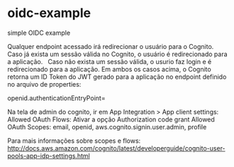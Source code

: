 # oidc-example
simple OIDC example


Qualquer endpoint acessado irá redirecionar o usuário para o Cognito.
    Caso já exista um sessão válida no Cognito, o usuário é redirecionado para a aplicação.
    Caso não exista um sessão válida, o usurio faz login e é redirecionado para a aplicação.
Em ambos os casos acima, o Cognito retorna um ID Token do JWT gerado para a aplicação no endpoint definido no arquivo de properties:

openid.authenticationEntryPoint=<endpoint path>
  
  
    
Na tela de admin do cognito, ir em App Integration > App client settings:
    Allowed OAuth Flows: Ativar a opção Authorization code grant
    Allowed OAuth Scopes: email, openid, aws.cognito.signin.user.admin, profile
    
Para mais informações sobre scopes e flows: http://docs.aws.amazon.com/cognito/latest/developerguide/cognito-user-pools-app-idp-settings.html
